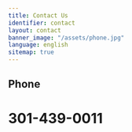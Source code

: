 ```yaml
---
title: Contact Us
identifier: contact
layout: contact
banner_image: "/assets/phone.jpg"
language: english
sitemap: true
---
```


## Phone
# 301-439-0011